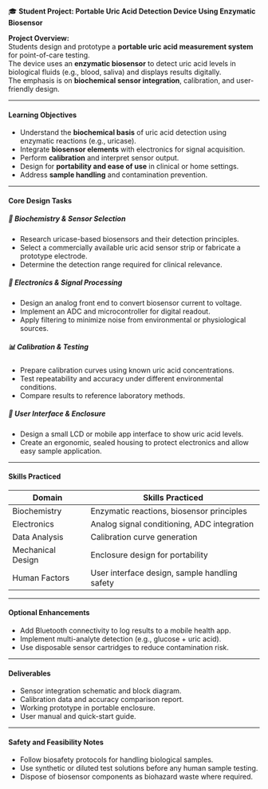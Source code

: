 🎓 **Student Project: Portable Uric Acid Detection Device Using Enzymatic Biosensor**

**Project Overview:**  
Students design and prototype a **portable uric acid measurement system** for point-of-care testing.  
The device uses an **enzymatic biosensor** to detect uric acid levels in biological fluids (e.g., blood, saliva) and displays results digitally.  
The emphasis is on **biochemical sensor integration**, calibration, and user-friendly design.

---

#### **Learning Objectives**
- Understand the **biochemical basis** of uric acid detection using enzymatic reactions (e.g., uricase).
- Integrate **biosensor elements** with electronics for signal acquisition.
- Perform **calibration** and interpret sensor output.
- Design for **portability and ease of use** in clinical or home settings.
- Address **sample handling** and contamination prevention.

---

#### **Core Design Tasks**
##### 🧪 Biochemistry & Sensor Selection
- Research uricase-based biosensors and their detection principles.
- Select a commercially available uric acid sensor strip or fabricate a prototype electrode.
- Determine the detection range required for clinical relevance.

##### 📐 Electronics & Signal Processing
- Design an analog front end to convert biosensor current to voltage.
- Implement an ADC and microcontroller for digital readout.
- Apply filtering to minimize noise from environmental or physiological sources.

##### 📊 Calibration & Testing
- Prepare calibration curves using known uric acid concentrations.
- Test repeatability and accuracy under different environmental conditions.
- Compare results to reference laboratory methods.

##### 📱 User Interface & Enclosure
- Design a small LCD or mobile app interface to show uric acid levels.
- Create an ergonomic, sealed housing to protect electronics and allow easy sample application.

---

#### **Skills Practiced**
| Domain                | Skills Practiced |
|-----------------------|------------------|
| Biochemistry          | Enzymatic reactions, biosensor principles |
| Electronics           | Analog signal conditioning, ADC integration |
| Data Analysis         | Calibration curve generation |
| Mechanical Design     | Enclosure design for portability |
| Human Factors         | User interface design, sample handling safety |

---

#### **Optional Enhancements**
- Add Bluetooth connectivity to log results to a mobile health app.
- Implement multi-analyte detection (e.g., glucose + uric acid).
- Use disposable sensor cartridges to reduce contamination risk.

---

#### **Deliverables**
- Sensor integration schematic and block diagram.
- Calibration data and accuracy comparison report.
- Working prototype in portable enclosure.
- User manual and quick-start guide.

---

#### **Safety and Feasibility Notes**
- Follow biosafety protocols for handling biological samples.
- Use synthetic or diluted test solutions before any human sample testing.
- Dispose of biosensor components as biohazard waste where required.

